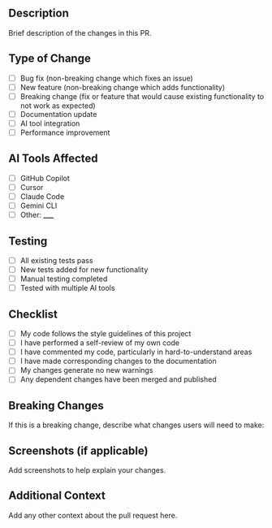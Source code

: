 ## Description

Brief description of the changes in this PR.

## Type of Change

- [ ] Bug fix (non-breaking change which fixes an issue)
- [ ] New feature (non-breaking change which adds functionality)
- [ ] Breaking change (fix or feature that would cause existing functionality to not work as expected)
- [ ] Documentation update
- [ ] AI tool integration
- [ ] Performance improvement

## AI Tools Affected

- [ ] GitHub Copilot
- [ ] Cursor
- [ ] Claude Code
- [ ] Gemini CLI
- [ ] Other: ****\_\_\_****

## Testing

- [ ] All existing tests pass
- [ ] New tests added for new functionality
- [ ] Manual testing completed
- [ ] Tested with multiple AI tools

## Checklist

- [ ] My code follows the style guidelines of this project
- [ ] I have performed a self-review of my own code
- [ ] I have commented my code, particularly in hard-to-understand areas
- [ ] I have made corresponding changes to the documentation
- [ ] My changes generate no new warnings
- [ ] Any dependent changes have been merged and published

## Breaking Changes

If this is a breaking change, describe what changes users will need to make:

## Screenshots (if applicable)

Add screenshots to help explain your changes.

## Additional Context

Add any other context about the pull request here.
